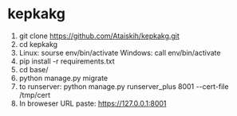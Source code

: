 # kepkakg
1. git clone https://github.com/Ataiskih/kepkakg.git
2. cd kepkakg
3. Linux: sourse env/bin/activate 
   Windows: call env/bin/activate 
4. pip install -r requirements.txt
5. cd base/
6. python manage.py migrate
7. to runserver: python manage.py runserver_plus 8001 --cert-file /tmp/cert
8. In broweser URL paste: https://127.0.0.1:8001
